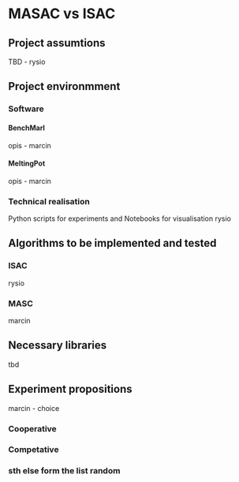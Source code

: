 # MASAC vs ISAC
## Project assumtions
TBD - rysio
## Project environmment
### Software
#### BenchMarl
opis - marcin
#### MeltingPot
opis - marcin
### Technical realisation
Python scripts for experiments and Notebooks for visualisation
rysio
## Algorithms to be implemented and tested
### ISAC
rysio
### MASC
marcin
## Necessary libraries
tbd
## Experiment propositions
marcin - choice
### Cooperative
### Competative
### sth else form the list random
